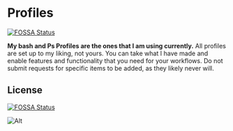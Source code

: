 # Profiles
[![FOSSA Status](https://app.fossa.com/api/projects/git%2Bgithub.com%2Fcrazy54%2FProfiles.svg?type=shield)](https://app.fossa.com/projects/git%2Bgithub.com%2Fcrazy54%2FProfiles?ref=badge_shield)

**My bash and Ps Profiles are the ones that I am using currently.** All profiles are set up to my liking, not yours. You can take what I have made and enable features and functionality that you need for your workflows. Do not submit requests for specific items to be added, as they likely never will. 

## License
[![FOSSA Status](https://app.fossa.com/api/projects/git%2Bgithub.com%2Fcrazy54%2FProfiles.svg?type=large)](https://app.fossa.com/projects/git%2Bgithub.com%2Fcrazy54%2FProfiles?ref=badge_large)

![Alt](https://repobeats.axiom.co/api/embed/1c813cb1e7142ecd75fb9ad63a6edc66578da587.svg "Repobeats analytics image")
